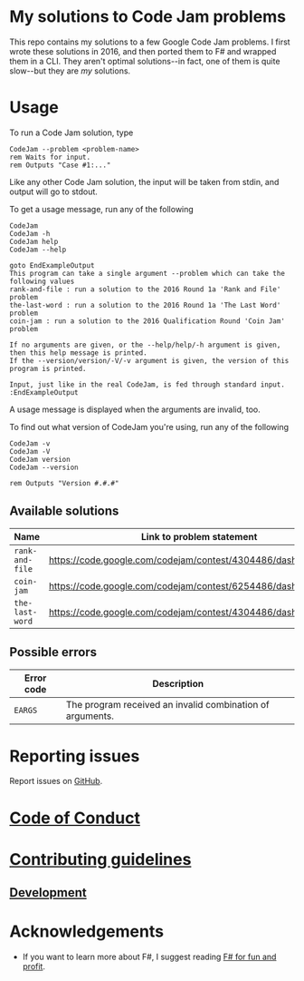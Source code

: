 # My solutions to Code Jam problems

This repo contains my solutions to a few Google Code Jam problems. I first
wrote these solutions in 2016, and then ported them to F# and wrapped them in a
CLI. They aren't optimal solutions--in fact, one of them is quite slow--but
they are *my* solutions.

# Usage

To run a Code Jam solution, type

```batchfile
CodeJam --problem <problem-name>
rem Waits for input.
rem Outputs "Case #1:..."
```

Like any other Code Jam solution, the input will be taken from stdin, and
output will go to stdout.

To get a usage message, run any of the following

```batchfile
CodeJam
CodeJam -h
CodeJam help
CodeJam --help

goto EndExampleOutput
This program can take a single argument --problem which can take the following values
rank-and-file : run a solution to the 2016 Round 1a 'Rank and File' problem
the-last-word : run a solution to the 2016 Round 1a 'The Last Word' problem
coin-jam : run a solution to the 2016 Qualification Round 'Coin Jam' problem

If no arguments are given, or the --help/help/-h argument is given, then this help message is printed.
If the --version/version/-V/-v argument is given, the version of this program is printed.

Input, just like in the real CodeJam, is fed through standard input.
:EndExampleOutput
```

A usage message is displayed when the arguments are invalid, too.

To find out what version of CodeJam you're using, run any of the following

```batchfile
CodeJam -v
CodeJam -V
CodeJam version
CodeJam --version

rem Outputs "Version #.#.#"
```

## Available solutions

| Name            | Link to problem statement                                      |
| --------------- | -------------------------------------------------------------- |
| `rank-and-file` | https://code.google.com/codejam/contest/4304486/dashboard#s=p1 |
| `coin-jam`      | https://code.google.com/codejam/contest/6254486/dashboard#s=p2 |
| `the-last-word` | https://code.google.com/codejam/contest/4304486/dashboard      |

## Possible errors

| Error code | Description                                               |
| ---------- | --------------------------------------------------------- |
| `EARGS`    | The program received an invalid combination of arguments. |

# Reporting issues

Report issues on [GitHub](https://github.com/jmanuel1/code-jam-f-sharp/issues).

# [Code of Conduct](./CODE_OF_CONDUCT.md)

# [Contributing guidelines](./CONTRIBUTING.md)

## [Development](./CONTRIBUTING.md#development)

# Acknowledgements

- If you want to learn more about F#, I suggest reading
  [F# for fun and profit](https://fsharpforfunandprofit.com/).
